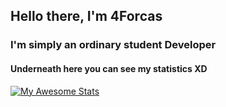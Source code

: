## Hello there, I'm 4Forcas

### I'm simply an ordinary student Developer

#### Underneath here you can see my statistics XD

[![My Awesome Stats](https://awesome-github-stats.azurewebsites.net/user-stats/4forcas?cardType=github&theme=github-dark)](https://git.io/awesome-stats-card)

